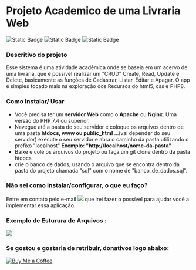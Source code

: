 # Projeto Academico de uma Livraria Web
![Static Badge](https://img.shields.io/badge/php-8.0-violet) ![Static Badge](https://img.shields.io/badge/html-5-orange) ![Static Badge](https://img.shields.io/badge/css-3-blue)

### Descritivo do projeto
Esse sistema é uma atividade acadêmica onde se baseia em um acervo de uma livraria, que é possivel realizar um "CRUD" Create, Read, Update e Delete, basicamente as funções de Cadastrar, Listar, Editar e Apagar. O app é simples focado mais na exploração dos Recursos do html5, css e PHP8.


### Como Instalar/ Usar

- Você precisa ter um **servidor Web** como o **Apache** ou **Nginx**. Uma versão do PHP 7.4 ou superior.
- Navegue até a pasta do seu servidor e coloque os arquivos dentro de uma pasta **htdocs, www ou public_html** ...(vai depender do seu servidor)
execute o seu servidor e abra o caminho da pasta utilizando o prefixo "localhost" **Exemplo: "http://localhost/nome-da-pasta"**
- Baixe e cole os arquivos do projeto ou faça um git clone dentro da pasta htdocs
- crie o banco de dados, usando o arquivo que se encontra dentro da pasta do projeto chamada "sql" com o nome de "banco_de_dados.sql".

### Não sei como instalar/configurar, o que eu faço?
Entre em contato pelo e-mail <a href="mailto:brunoramalho01@gmail.com"><img src="https://img.shields.io/badge/Gmail-D14836?style=for-the-badge&logo=gmail&logoColor=white" target="_blank" /></a> que irei fazer o possível para ajudar você a implementar essa aplicação.

### Exemplo de Esturura de Arquivos :

<img src="https://user-images.githubusercontent.com/96745548/285496944-542344c0-0e92-49dd-9d42-4aa44e22b1f3.png"/>

### Se gostou e gostaria de retribuir, donativos logo abaixo:

[![Buy Me a Coffee](https://img.buymeacoffee.com/button-api/?text=Buy%20me%20a%20coffee&emoji=%E2%98%95&slug=brunoramalho01&button_colour=FFDD00&font_colour=000000&font_family=Poppins&outline_colour=000000&coffee_colour=ffffff)](https://www.buymeacoffee.com/brunoramalho01)